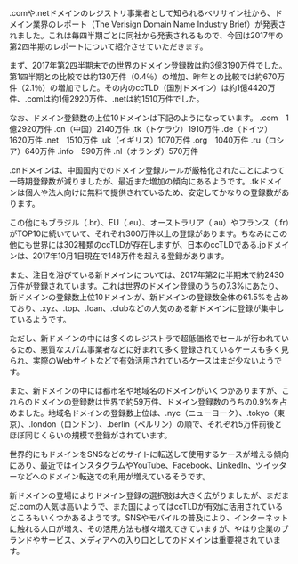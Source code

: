 .comや.netドメインのレジストリ事業者として知られるベリサイン社から、ドメイン業界のレポート（The Verisign Domain Name Industry Brief）が発表されました。これは毎四半期ごとに同社から発表されるもので、今回は2017年の第2四半期のレポートについて紹介させていただきます。

まず、2017年第2四半期末での世界のドメイン登録数は約3億3190万件でした。第1四半期との比較では約130万件（0.4％）の増加、昨年との比較では約670万件（2.1％）の増加でした。その内のccTLD（国別ドメイン）は約1億4420万件、.comは約1億2920万件、.netは約1510万件でした。

なお、ドメイン登録数の上位10ドメインは下記のようになっています。
.com　1億2920万件
.cn（中国）2140万件
.tk（トケラウ）1910万件
.de（ドイツ）1620万件
.net　1510万件
.uk（イギリス）1070万件
.org　1040万件
.ru（ロシア）640万件
.info　590万件
.nl（オランダ）570万件

.cnドメインは、中国国内でのドメイン登録ルールが厳格化されたことによって一時期登録数が減りましたが、最近また増加の傾向にあるようです。.tkドメインは個人や法人向けに無料で提供されているため、安定してかなりの登録数があります。

この他にもブラジル（.br）、EU（.eu）、オーストラリア（.au）やフランス（.fr）がTOP10に続いていて、それぞれ300万件以上の登録があります。ちなみにこの他にも世界には302種類のccTLDが存在しますが、日本のccTLDである.jpドメインは、2017年10月1日現在で148万件を超える登録があります。

また、注目を浴びている新ドメインについては、2017年第2に半期末で約2430万件が登録されています。これは世界のドメイン登録のうちの7.3%にあたり、新ドメインの登録数上位10ドメインが、新ドメインの登録数全体の61.5%を占めており、.xyz、.top、.loan、.clubなどの人気のある新ドメインに登録が集中しているようです。

ただし、新ドメインの中には多くのレジストラで超低価格でセールが行われているため、悪質なスパム事業者などに好まれて多く登録されているケースも多く見られ、実際のWebサイトなどで有効活用されているケースはまだ少ないようです。

また、新ドメインの中には都市名や地域名のドメインがいくつかありますが、これらのドメインの登録数は世界で約59万件、ドメイン登録数のうちの0.9%を占めました。地域名ドメインの登録数上位は、.nyc（ニューヨーク）、.tokyo（東京）、.london（ロンドン）、.berlin（ベルリン）の順で、それぞれ5万件前後とほぼ同じくらいの規模で登録がされています。

世界的にもドメインをSNSなどのサイトに転送して使用するケースが増える傾向にあり、最近ではインスタグラムやYouTube、Facebook、LinkedIn、ツイッターなどへのドメイン転送での利用が増えているそうです。

新ドメインの登場によりドメイン登録の選択肢は大きく広がりましたが、まだまだ.comの人気は高いようで、また国によってはccTLDが有効に活用されているところもいくつかあるようです。SNSやモバイルの普及により、インターネットに触れる人口が増え、その活用方法も様々増えてきていますが、やはり企業のブランドやサービス、メディアへの入り口としてのドメインは重要視されています。
